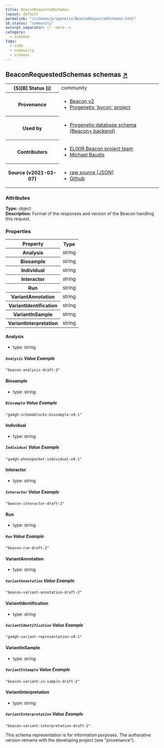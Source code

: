 ```yaml
---
title: BeaconRequestedSchemas
layout: default
permalink: "/schemas/progenetix/BeaconRequestedSchemas.html"
sb_status: "community"
excerpt_separator: <!--more-->
category:
  - schemas
tags:
  - code
  - community
  - schemas
---
```



<div id="schema-header-title">
  <h2>BeaconRequestedSchemas <span id="schema-header-title-project">schemas <a href="https://github.com/progenetix/schemas" target="_BLANK">&nearr;</a></span> </h2>
</div>

<table id="schema-header-table">
  <tr>
    <th>{S}[B] Status <a href="https://schemablocks.org/about/sb-status-levels.html">[i]</a></th>
    <td><div id="schema-header-status">community</div></td>
  </tr>

  <tr>
    <th>Provenance</th>
    <td>
      <ul>
<li><a href="https://github.com/ga4gh-beacon/specification-v2">Beacon v2</a></li>
<li><a href="https://github.com/progenetix/bycon/">Progenetix `bycon` project</a></li>
      </ul>
    </td>
  </tr>
  <tr>
    <th>Used by</th>
    <td>
      <ul>
<li><a href="https://github.com/progenetix/schemas/">Progenetix database schema (Beacon+ backend)</a></li>
      </ul>
    </td>
  </tr>

<!--more-->

  <tr>
    <th>Contributors</th>
    <td>
      <ul>
<li><a href="http://beacon-project.io">ELIXIR Beacon project team</a></li>
<li><a href="https://orcid.org/0000-0002-9903-4248">Michael Baudis</a></li>
      </ul>
    </td>
  </tr>
  <tr>
    <th>Source (v2021-03-07)</th>
    <td>
      <ul>
        <li><a href="current/BeaconRequestedSchemas.json" target="_BLANK">raw source [JSON]</a></li>
        <li><a href="https://github.com/progenetix/schemas/blob/master/schemas/BeaconRequestedSchemas.yaml" target="_BLANK">Github</a></li>
      </ul>
    </td>
  </tr>
</table>

<div id="schema-attributes-title">
  <h3>Attributes</h3>
</div>

  
__Type:__ object  
__Description:__ Format of the responses and version of the Beacon handling this request.

### Properties

<table id="schema-properties-table">
  <tr>
    <th>Property</th>
    <th>Type</th>
  </tr>
  <tr>
    <th>Analysis</th>
    <td>string</td>
  </tr>
  <tr>
    <th>Biosample</th>
    <td>string</td>
  </tr>
  <tr>
    <th>Individual</th>
    <td>string</td>
  </tr>
  <tr>
    <th>Interactor</th>
    <td>string</td>
  </tr>
  <tr>
    <th>Run</th>
    <td>string</td>
  </tr>
  <tr>
    <th>VariantAnnotation</th>
    <td>string</td>
  </tr>
  <tr>
    <th>VariantIdentification</th>
    <td>string</td>
  </tr>
  <tr>
    <th>VariantInSample</th>
    <td>string</td>
  </tr>
  <tr>
    <th>VariantInterpretation</th>
    <td>string</td>
  </tr>

</table>


#### Analysis

* type: string



##### `Analysis` Value Example  

```
"beacon-analysis-draft-2"
```

#### Biosample

* type: string



##### `Biosample` Value Example  

```
"ga4gh-schemablocks-biosample-v0.1"
```

#### Individual

* type: string



##### `Individual` Value Example  

```
"ga4gh-phenopacket-individual-v0.1"
```

#### Interactor

* type: string



##### `Interactor` Value Example  

```
"beacon-interactor-draft-2"
```

#### Run

* type: string



##### `Run` Value Example  

```
"beacon-run-draft-2"
```

#### VariantAnnotation

* type: string



##### `VariantAnnotation` Value Example  

```
"beacon-variant-annotation-draft-2"
```

#### VariantIdentification

* type: string



##### `VariantIdentification` Value Example  

```
"ga4gh-variant-representation-v0.1"
```

#### VariantInSample

* type: string



##### `VariantInSample` Value Example  

```
"beacon-variant-in-sample-draft-2"
```

#### VariantInterpretation

* type: string



##### `VariantInterpretation` Value Example  

```
"beacon-variant-interpretation-draft-2"
```
<div id="schema-footer">
This schema representation is for information purposes. The authorative 
version remains with the developing project (see "provenance").
</div>


